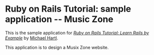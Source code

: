 # Ruby on Rails Tutorial: sample application -- Music Zone

This is the sample application for
[*Ruby on Rails Tutorial: Learn Rails by Example*](http://railstutorial.org/)
by [Michael Hartl](http://michaelhartl.com/).

This application is to design a Musix Zone website.